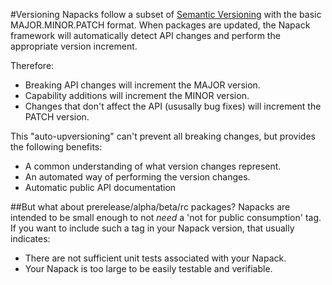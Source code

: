 #Versioning
Napacks follow a subset of [Semantic Versioning](http://semver.org/) with the basic MAJOR.MINOR.PATCH format.
When packages are updated, the Napack framework will automatically detect API changes and perform the appropriate version increment.

Therefore:
* Breaking API changes will increment the MAJOR version.
* Capability additions will increment the MINOR version.
* Changes that don't affect the API (ususally bug fixes) will increment the PATCH version.

This "auto-upversioning" can't prevent all breaking changes, but provides the following benefits:
* A common understanding of what version changes represent.
* An automated way of performing the version changes.
* Automatic public API documentation

##But what about prerelease/alpha/beta/rc packages?
Napacks are intended to be small enough to not *need* a 'not for public consumption' tag. If you want to include such a tag in your Napack version, that usually indicates:
* There are not sufficient unit tests associated with your Napack.
* Your Napack is too large to be easily testable and verifiable.

